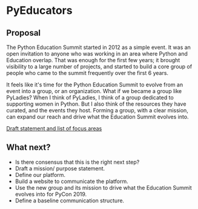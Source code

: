 PyEducators
===

Proposal
---

The Python Education Summit started in 2012 as a simple event. It was an open invitation to anyone who was working in an area where Python and Education overlap. That was enough for the first few years; it brought visibility to a large number of projects, and started to build a core group of people who came to the summit frequently over the first 6 years.

It feels like it's time for the Python Education Summit to evolve from an event into a group, or an organization. What if we became a group like PyLadies? When I think of PyLadies, I think of a group dedicated to supporting women in Python. But I also think of the resources they have curated, and the events they host. Forming a group, with a clear mission, can expand our reach and drive what the Education Summit evolves into.

[Draft statement and list of focus areas](pyeducators.md)

What next?
---

- Is there consensus that this is the right next step?
- Draft a mission/ purpose statement.
- Define our platform.
- Build a website to communicate the platform.
- Use the new group and its mission to drive what the Education Summit evolves into for PyCon 2019.
- Define a baseline communication structure.